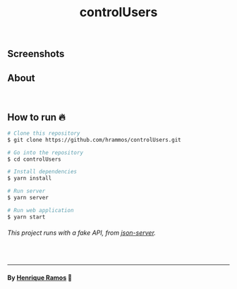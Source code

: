 <h1 align="center">controlUsers</h1>
<!-- <h3 align="center">⚡ A React project with Redux and Redux Saga ⚡</h3> -->
<br />

## Screenshots
<p align="center">
  <!-- <img src=".github/dashboard.png" alt="Dashboard" width="760" height="400" />
  <img src=".github/cart.png" alt="Dashboard" width="760" height="400" /> -->
</p>


## About
<p align="left">
  <!-- This project was developed during the Rocketseat Bootcamp. Where I learned in practice Redux, Redux Saga and other technologies. -->
</p>

<br />

## How to run 🔥

```bash
# Clone this repository
$ git clone https://github.com/hrammos/controlUsers.git

# Go into the repository
$ cd controlUsers

# Install dependencies
$ yarn install

# Run server
$ yarn server

# Run web application
$ yarn start
```
###### *This project runs with a fake API, from [json-server](https://github.com/typicode/json-server).*

<br />

-------
#### By [Henrique Ramos](https://www.linkedin.com/in/henriqueoramos) 👋
